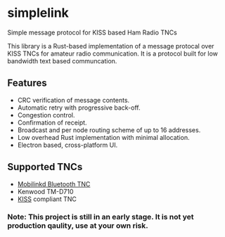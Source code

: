 # simplelink
Simple message protocol for KISS based Ham Radio TNCs

This library is a Rust-based implementation of a message protocal over KISS TNCs for amateur radio communication. It is a protocol built for low bandwidth text based communcation.

## Features
* CRC verification of message contents.
* Automatic retry with progressive back-off.
* Congestion control.
* Confirmation of receipt.
* Broadcast and per node routing scheme of up to 16 addresses.
* Low overhead Rust implementation with minimal allocation.
* Electron based, cross-platform UI.

## Supported TNCs
* [Mobilinkd Bluetooth TNC](http://www.mobilinkd.com/)
* Kenwood TM-D710
* [KISS](https://en.wikipedia.org/wiki/KISS_(TNC)) compliant TNC

### Note: This project is still in an early stage. It is not yet production qaulity, use at your own risk.
